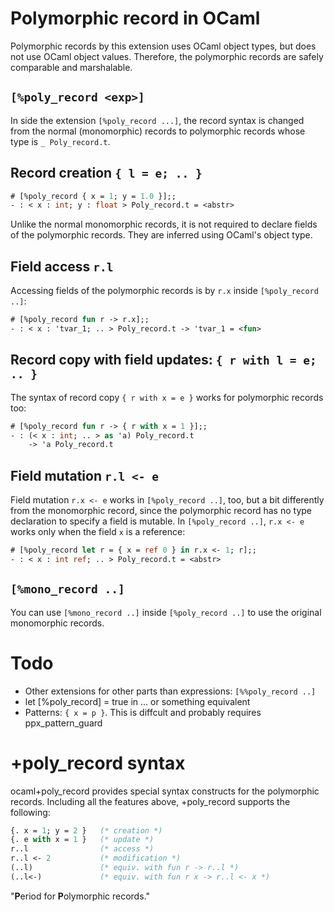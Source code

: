 Polymorphic record in OCaml
=====================================

Polymorphic records by this extension uses OCaml object types, 
but does not use OCaml object values. Therefore, the polymorphic records 
are safely comparable and marshalable.

`[%poly_record <exp>]`
-------------------------------------

In side the extension `[%poly_record ...]`, 
the record syntax is changed from the normal (monomorphic) records
to polymorphic records whose type is `_ Poly_record.t`.

Record creation `{ l = e; .. }`
--------------------------------------

```ocaml
# [%poly_record { x = 1; y = 1.0 }];;
- : < x : int; y : float > Poly_record.t = <abstr>
```

Unlike the normal monomorphic records, it is not required to declare
fields of the polymorphic records. They are inferred using OCaml's
object type. 

Field access `r.l`
--------------------------------------

Accessing fields of the polymorphic records is by `r.x` inside
`[%poly_record ..]`:

```ocaml
# [%poly_record fun r -> r.x];;
- : < x : 'tvar_1; .. > Poly_record.t -> 'tvar_1 = <fun>
```

Record copy with field updates: `{ r with l = e; .. }`
-----------------------------------------------------------

The syntax of record copy `{ r with x = e }` works for polymorphic records too:

```ocaml
# [%poly_record fun r -> { r with x = 1 }];;
- : (< x : int; .. > as 'a) Poly_record.t 
    -> 'a Poly_record.t
```

Field mutation `r.l <- e`
--------------------------------

Field mutation `r.x <- e` works in `[%poly_record ..]`, too, but a bit differently from the monomorphic record, since the polymorphic record has no type declaration to specify a field is mutable. In `[%poly_record ..]`, `r.x <- e` works only when the field `x` is a reference:

```ocaml
# [%poly_record let r = { x = ref 0 } in r.x <- 1; r];;
- : < x : int ref; .. > Poly_record.t = <abstr>
```

`[%mono_record ..]`
---------------------------------

You can use `[%mono_record ..]` inside `[%poly_record ..]` to use
the original monomorphic records.

Todo
============

* Other extensions for other parts than expressions: `[%%poly_record ..]`
* let [%poly_record] = true in ... or something equivalent
* Patterns: `{ x = p }`. This is diffcult and probably requires ppx_pattern_guard

+poly_record syntax
====================

ocaml+poly_record provides special syntax constructs for the polymorphic records. Including all the features above, +poly_record supports the following:

```ocaml
{. x = 1; y = 2 }   (* creation *)
{. e with x = 1 }   (* update *)
r..l                (* access *)
r..l <- 2           (* modification *)
(..l)               (* equiv. with fun r -> r..l *)
(..l<-)             (* equiv. with fun r x -> r..l <- x *)
```

"**P**eriod for **P**olymorphic records."




